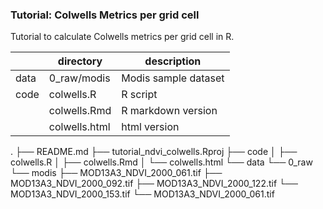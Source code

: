 ### Tutorial: Colwells Metrics per grid cell

Tutorial to calculate Colwells metrics per grid cell in R. 

|           |   directory         |  description          |
|-----------|---------------------|-----------------------|
| data      |      0_raw/modis    | Modis sample dataset  |
| code      |      colwells.R     | R script              |            
|           |      colwells.Rmd   | R markdown version    |       
|           |      colwells.html  | html version          |

. 
├── README.md
├── tutorial_ndvi_colwells.Rproj
├── code
│   ├── colwells.R
│   ├── colwells.Rmd
│   └── colwells.html
└── data
    └── 0_raw
        └── modis
            ├── MOD13A3_NDVI_2000_061.tif
            ├── MOD13A3_NDVI_2000_092.tif
            ├── MOD13A3_NDVI_2000_122.tif
            └── MOD13A3_NDVI_2000_153.tif
            └── MOD13A3_NDVI_2000_061.tif
       
